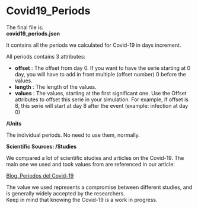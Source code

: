 # Covid19_Periods

The final file is:  
**covid19_periods.json**


It contains all the periods we calculated for Covid-19 in days increment.

All periods contains 3 attributes:

- **offset** : The offset from day 0. If you want to have the serie starting at 0 day, you will have to add in front multiple (offset number) 0 before the values.
- **length** : The length of the values.
- **values** : The values, starting at the first significant one. Use the Offset attributes to offset this serie in your simulation. For example, if offset is 8, this serie will start at day 8 after the event (example: infection at day 0)

**/Units**

The individual periods. No need to use them, normally.

**Scientific Sources: /Studies**

We compared a lot of scientific studies and articles on the Covid-19.
The main one we used and took values from are referenced in our article:

[Blog_Periodos del Covid-19](https://catcovidtransparencia.blogspot.com/2020/04/periodos-del-covid-19.html)

The value we used represents a compromise between different studies, and is generally widely accepted by the researchers.  
Keep in mind that knowing the Covid-19 is a work in progress.